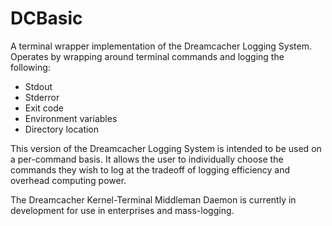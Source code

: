 # DCBasic

A terminal wrapper implementation of the Dreamcacher Logging System. Operates by wrapping around terminal commands and logging the following:
 - Stdout
 - Stderror
 - Exit code
 - Environment variables
 - Directory location
 
This version of the Dreamcacher Logging System is intended to be used on a per-command basis. It allows the user to individually choose the commands they wish to log at the tradeoff of logging efficiency and overhead computing power. 

The Dreamcacher Kernel-Terminal Middleman Daemon is currently in development for use in enterprises and mass-logging.
